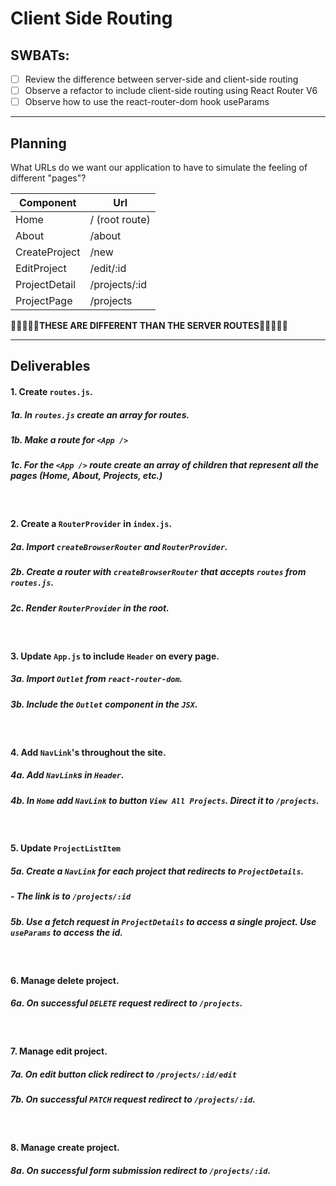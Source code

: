 # Client Side Routing

## SWBATs:

- [ ] Review the difference between server-side and client-side routing
- [ ] Observe a refactor to include client-side routing using React Router V6
- [ ] Observe how to use the react-router-dom hook useParams

---

## Planning

What URLs do we want our application to have to simulate the feeling of different "pages"?

| Component       | Url                |
| --------------- | ------------------ |
| Home            | / (root route)     |
| About           | /about             |
| CreateProject     | /new      |
| EditProject | /edit/:id |
| ProjectDetail   | /projects/:id      |
| ProjectPage     | /projects          |

🛑🛑🛑🛑🛑<strong>THESE ARE DIFFERENT THAN THE SERVER ROUTES</strong>🛑🛑🛑🛑🛑

---

## Deliverables

#### 1. Create `routes.js`.
##### 1a. In `routes.js` create an array for routes.
##### 1b. Make a route for `<App />`
##### 1c. For the `<App />` route create an array of children that represent all the pages (Home, About, Projects, etc.)

<br /> 

#### 2. Create a `RouterProvider` in `index.js`.
##### 2a. Import `createBrowserRouter` and `RouterProvider`.
##### 2b. Create a router with `createBrowserRouter` that accepts `routes` from `routes.js`.
##### 2c. Render `RouterProvider` in the root.


<br />

#### 3. Update `App.js` to include `Header` on every page.
##### 3a. Import `Outlet` from `react-router-dom`.
##### 3b. Include the `Outlet` component in the `JSX`.

<br />

#### 4. Add `NavLink`'s throughout the site.
##### 4a. Add `NavLink`s in `Header`.
##### 4b. In `Home` add `NavLink` to button `View All Projects`.  Direct it to `/projects`.

<br /> 

#### 5. Update `ProjectListItem`
##### 5a. Create a `NavLink` for each project that redirects to `ProjectDetails`. 
##### - The link is to `/projects/:id`
##### 5b. Use a fetch request in `ProjectDetails` to access a single project.  Use `useParams` to access the id.

<br />


#### 6. Manage delete project.
##### 6a. On successful `DELETE` request redirect to `/projects`.

<br />

#### 7. Manage edit project.
##### 7a. On edit button click redirect to `/projects/:id/edit`
##### 7b. On successful `PATCH` request redirect to `/projects/:id`.

<br />

#### 8. Manage create project.
##### 8a. On successful form submission redirect to `/projects/:id`.

